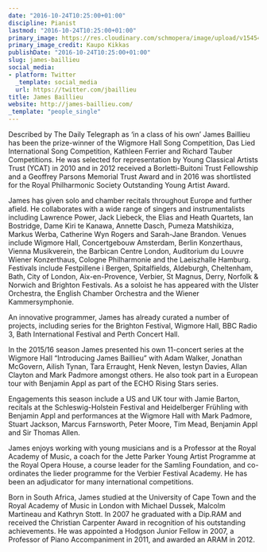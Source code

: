 ```yaml
---
date: "2016-10-24T10:25:00+01:00"
discipline: Pianist
lastmod: "2016-10-24T10:25:00+01:00"
primary_image: https://res.cloudinary.com/schmopera/image/upload/v1545409169/media/webhook-uploads/1477301018872/2016-10-24---James-Baillieu.jpg.jpg
primary_image_credit: Kaupo Kikkas
publishDate: "2016-10-24T10:25:00+01:00"
slug: james-baillieu
social_media:
- platform: Twitter
  _template: social_media
  url: https://twitter.com/jbaillieu
title: James Baillieu
website: http://james-baillieu.com/
_template: "people_single"
---
```


Described by The Daily Telegraph as ‘in a class of his own’ James Baillieu has been the prize-winner of the Wigmore Hall Song Competition, Das Lied International Song Competition, Kathleen Ferrier and Richard Tauber Competitions. He was selected for representation by Young Classical Artists Trust (YCAT) in 2010 and in 2012 received a Borletti-Buitoni Trust Fellowship and a Geoffrey Parsons Memorial Trust Award and in 2016 was shortlisted for the Royal Philharmonic Society Outstanding Young Artist Award.

James has given solo and chamber recitals throughout Europe and further afield.  He collaborates with a wide range of singers and instrumentalists including Lawrence Power, Jack Liebeck, the Elias and Heath Quartets, Ian Bostridge, Dame Kiri te Kanawa, Annette Dasch, Pumeza Matshikiza, Markus Werba, Catherine Wyn Rogers and Sarah-Jane Brandon. Venues include Wigmore Hall, Concertgebouw Amsterdam, Berlin Konzerthaus, Vienna Musikverein, the Barbican Centre London, Auditorium du Louvre Wiener Konzerthaus, Cologne Philharmonie and the Laeiszhalle Hamburg. Festivals include Festpillene i Bergen, Spitalfields, Aldeburgh, Cheltenham, Bath, City of London, Aix-en-Provence, Verbier, St Magnus, Derry, Norfolk & Norwich and Brighton Festivals.  As a soloist he has appeared with the Ulster Orchestra, the English Chamber Orchestra and the Wiener Kammersymphonie.

An innovative programmer, James has already curated a number of projects, including series for the Brighton Festival, Wigmore Hall, BBC Radio 3, Bath International Festival and Perth Concert Hall.

In the 2015/16 season James presented his own 11-concert series at the Wigmore Hall “Introducing James Baillieu” with Adam Walker, Jonathan McGovern, Ailish Tynan, Tara Erraught, Henk Neven, Iestyn Davies, Allan Clayton and Mark Padmore amongst others. He also took part in a European tour with Benjamin Appl as part of the ECHO Rising Stars series.

Engagements this season include a US and UK tour with Jamie Barton, recitals at the Schleswig-Holstein Festival and Heidelberger Frühling with Benjamin Appl and performances at the Wigmore Hall with Mark Padmore, Stuart Jackson, Marcus Farnsworth, Peter Moore, Tim Mead, Benjamin Appl and Sir Thomas Allen.

James enjoys working with young musicians and is a Professor at the Royal Academy of Music, a coach for the Jette Parker Young Artist Programme at the Royal Opera House, a course leader for the Samling Foundation, and co-ordinates the lieder programme for the Verbier Festival Academy. He has been an adjudicator for many international competitions.

Born in South Africa, James studied at the University of Cape Town and the Royal Academy of Music in London with Michael Dussek, Malcolm Martineau and Kathryn Stott.  In 2007 he graduated with a Dip.RAM and received the Christian Carpenter Award in recognition of his outstanding achievements.  He was appointed a Hodgson Junior Fellow in 2007, a Professor of Piano Accompaniment in 2011, and awarded an ARAM in 2012.


